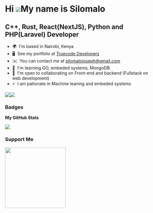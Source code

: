 Hi ![](https://user-images.githubusercontent.com/18350557/176309783-0785949b-9127-417c-8b55-ab5a4333674e.gif)My name is Silomalo
================================================================================================================================

C++, Rust, React(NextJS), Python and PHP(Laravel) Developer
------------------------------------


* 🌍  I'm based in Nairobi, Kenya
* 🖥️  See my portfolio at [Truecode Developers](http://www.truecode.africa/)
* ✉️  You can contact me at [silomalojoseph@gmail.com](mailto:silomalojoseph@gmail.com)
* 🧠  I'm learning GO, embeded systems, MongoDB
* 🤝  I'm open to collaborating on Front-end and backend (Fullstack on web development)
* ⚡  I am pationate in Machine leaning and embeded systems

<a href="https://www.twitter.com/JosephSilomalo" target="_blank" rel="noreferrer"><img
src="https://img.shields.io/twitter/follow/JosephSilomalo?logo=twitter&style=for-the-badge&color=3382ed&labelColor=1c1917"
/></a><a href="https://www.github.com/silomalo" target="_blank" rel="noreferrer"><img
src="https://img.shields.io/github/followers/silomalo?logo=github&style=for-the-badge&color=3382ed&labelColor=1c1917" /></a>


### Badges

<b>My GitHub Stats</b>


<a href="http://www.github.com/silomalo"><img src="https://github-readme-streak-stats.herokuapp.com/?user=silomalo&stroke=ffffff&background=1c1917&ring=f97316&fire=f97316&currStreakNum=ffffff&currStreakLabel=f97316&sideNums=ffffff&sideLabels=ffffff&dates=ffffff&hide_border=true" /></a>




### Support Me

<a href="https://www.buymeacoffee.com/silomalojoG"><img src="https://cdn.buymeacoffee.com/buttons/v2/default-yellow.png" width="200" /></a>
